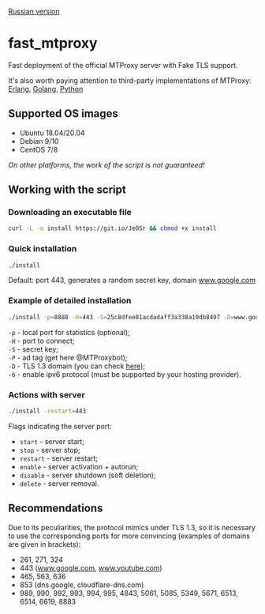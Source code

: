 [Russian version](README.md)

# fast_mtproxy
Fast deployment of the official MTProxy server with Fake TLS support.  
  
It's also worth paying attention to third-party implementations of MTProxy: [Erlang](https://github.com/seriyps/mtproto_proxy), [Golang](https://github.com/9seconds/mtg), [Python](https://github.com/alexbers/mtprotoproxy)

## Supported OS images
* Ubuntu 18.04/20.04
* Debian 9/10
* CentOS 7/8

*On other platforms, the work of the script is not guaranteed!*

## Working with the script
### Downloading an executable file
```bash
curl -L -o install https://git.io/JeOSr && chmod +x install
```

### Quick installation
```bash
./install
```

Default: port 443, generates a random secret key, domain www.google.com

### Example of detailed installation
```bash
./install -p=8888 -H=443 -S=25c8dfee81acdadaff3a338a10db8497 -D=www.google.com
```
`-p` - local port for statistics (optional);  
`-H` - port to connect;  
`-S` - secret key;  
`-P` - ad tag (get here @MTProxybot);  
`-D` - TLS 1.3 domain (you can check <a href="https://www.cdn77.com/tls-test">here</a>);  
`-6` - enable ipv6 protocol (must be supported by your hosting provider).

### Actions with server
```bash
./install -restart=443
```

Flags indicating the server port:
* `start` - server start;
* `stop` - server stop;
* `restart` - server restart;
* `enable` - server activation + autorun;
* `disable` - server shutdown (soft deletion);
* `delete` - server removal.

## Recommendations
Due to its peculiarities, the protocol mimics under TLS 1.3, so it is necessary to use the corresponding ports for more convincing (examples of domains are given in brackets):
* 261, 271, 324
* 443 (www.google.com, www.youtube.com)
* 465, 563, 636
* 853 (dns.google, cloudflare-dns.com)
* 989, 990, 992, 993, 994, 995, 4843, 5061, 5085, 5349, 5671, 6513, 6514, 6619, 8883
